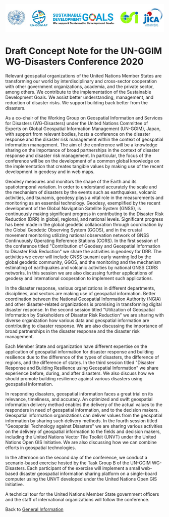 ![banner](banner.jpg)

# Draft Concept Note for the UN-GGIM WG-Disasters Conference 2020

Relevant geospatial organizations of the United Nations Member States are transforming our world by interdisciplinary and cross-sector cooperation with other government organizations, academia, and the private sector, among others. We contribute to the implementation of the Sustainable Development Goals. We assist better understanding, management, and reduction of disaster risks. We support building back better from the disasters. 

As a co-chair of the Working Group on Geospatial Information and Services for Disasters (WG-Disasters) under the United Nations Committee of Experts on Global Geospatial Information Management (UN-GGIM), Japan, with support from relevant bodies, hosts a conference on the disaster response and the disaster risk management within the context of geospatial information management. The aim of the conference will be a knowledge sharing on the importance of broad partnerships in the context of disaster response and disaster risk management. In particular, the focus of the conference will be on the development of a common global knowledge on the implementation that creates tangible values by making use of the recent development in geodesy and in web maps. 

Geodesy measures and monitors the shape of the Earth and its spatiotemporal variation. In order to understand accurately the scale and the mechanism of disasters by the events such as earthquakes, volcanic activities, and tsunamis, geodesy plays a vital role in the measurements and monitoring as an essential technology. Geodesy, exemplified by the recent development of the Global Navigation Satellite System (GNSS), is continuously making significant progress in contributing to the Disaster Risk Reduction (DRR) in global, regional, and national levels. Significant progress has been made in the global geodetic collaboration through coordination by the Global Geodetic Observing System (GGOS), and in the crustal movement monitoring utilizing national observation network of GNSS Continuously Operating Reference Stations (CORS). In the first session of the conference titled "Contribution of Geodesy and Geospatial Information to Disaster Risk Reduction" we share the activities in geodesy for DRR. The activities we cover will include GNSS tsunami early warning led by the global geodetic community, GGOS, and the monitoring and the mechanism estimating of earthquakes and volcanic activities by national GNSS CORS networks. In this session we are also discussing further applications of geodesy and international cooperation to implement such applications. 

In the disaster response, various organizations in different departments, disciplines, and sectors are making use of geospatial information. Better coordination between the National Geospatial Information Authority (NGIA) and other disaster-related organizations is promising in transforming digital disaster response. In the second session titled "Utilization of Geospatial Information by Stakeholders of Disaster Risk Reduction" we are sharing with diverse organization how various data and geospatial information are contributing to disaster response. We are also discussing the importance of broad partnerships in the disaster response and the disaster risk management.

Each Member State and organization have different expertise on the application of geospatial information for disaster response and building resilience due to the difference of the types of disasters, the difference of regions, and the difference of states. In the third session titled "Disaster Response and Building Resilience using Geospatial Information" we share experience before, during, and after disasters. We also discuss how we should promote building resilience against various disasters using geospatial information.

In responding disasters, geospatial information faces a great trial on its relevance, timeliness, and accuracy. An optimized and swift geospatial information delivery method enables the delivery of the actual values to the responders in need of geospatial information, and to the decision makers. Geospatial information organizations can deliver values from the geospatial information by sharing such delivery methods. In the fourth session titled "Geospatial Technology against Disasters" we are sharing various activities on the delivery of geospatial information to the fields and decision makers, including the United Nations Vector Tile Toolkit (UNVT) under the United Nations Open GIS Initiative. We are also discussing how we can combine efforts in geospatial technologies. 

In the afternoon on the second day of the conference, we conduct a scenario-based exercise hosted by the Task Group B of the UN-GGIM WG-Disasters. Each participant of the exercise will implement a small web-based disaster geospatial information sharing platform on a single-board computer using the UNVT developed under the United Nations Open GIS Initiative. 

A technical tour for the United Nations Member State government officers and the staff of international organizations will follow the conference. 

Back to [General Information](https://ggim-tokyo-2020.github.io/)
